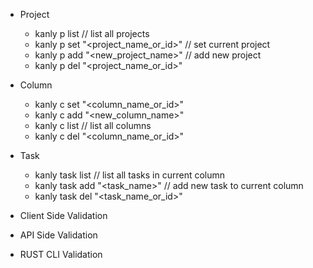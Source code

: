 - Project

  - kanly p list // list all projects
  - kanly p set "<project_name_or_id>" // set current project
  - kanly p add "<new_project_name>" // add new project
  - kanly p del "<project_name_or_id>"

- Column

  - kanly c set "<column_name_or_id>"
  - kanly c add "<new_column_name>"
  - kanly c list // list all columns
  - kanly c del "<column_name_or_id>"

- Task

  - kanly task list // list all tasks in current column
  - kanly task add "<task_name>" // add new task to current column
  - kanly task del "<task_name_or_id>"

- Client Side Validation
- API Side Validation
- RUST CLI Validation
